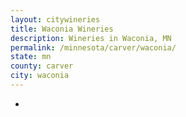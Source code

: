 ```yaml
---
layout: citywineries
title: Waconia Wineries
description: Wineries in Waconia, MN
permalink: /minnesota/carver/waconia/
state: mn
county: carver
city: waconia
---
```

-
